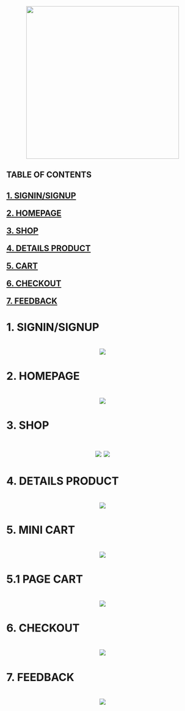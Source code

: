 <p align="center">
  <img width="400px" src="https://user-images.githubusercontent.com/117273434/231942562-b64cd77a-c5d9-4d22-bd37-617f1b732759.png">

</p>

<h2>TABLE OF CONTENTS<h2>

[1. SIGNIN/SIGNUP](#login)  

[2. HOMEPAGE](#homepage)  

[3. SHOP](#shop)  

[4. DETAILS PRODUCT](#detailsProduct)  
  
[5. CART](#cart) 

[6. CHECKOUT](#checkout)  

[7. FEEDBACK](#feedback)  

  
<a name = "login"></a>
<h1>1. SIGNIN/SIGNUP<h1>
<p align="center">
<img src="https://user-images.githubusercontent.com/117273434/231943100-d7fac3a1-7d9e-4704-9f58-4162a2c11f56.png">
</p>
  
<a name = "homepage"></a>
<h1>2. HOMEPAGE<h1>
<p align="center">
  <img src="https://user-images.githubusercontent.com/117273434/231937545-7f719f7b-dd21-4bb0-9fbc-2276d346bf6b.png">
</p>
  
<a name = "shop"></a>
<h1>3. SHOP<h1>
<p align="center">
<img src="https://user-images.githubusercontent.com/117273434/231940963-900066cf-e877-4c67-90b2-6c266d38968f.png">
<img src="https://user-images.githubusercontent.com/117273434/231941107-e6136a47-f6ad-4569-ad70-e2e88e2b2c98.png">
</p>

<a name = "detailsProduct"></a>
<h1>4. DETAILS PRODUCT<h1>
<p align="center">
<img src="https://user-images.githubusercontent.com/117273434/231940770-7a707216-f84e-4112-b592-74f3cdb33462.png">
</p>
  
  <a name = "cart"></a>
<h1>5. MINI CART<h1>
<p align="center">
<img src="https://user-images.githubusercontent.com/117273434/231940409-c37816ae-7463-4861-a8ae-183eab8d1ea5.png">
</p>
  
 <h1>5.1 PAGE CART<h1>
<p align="center">
<img src="https://user-images.githubusercontent.com/117273434/231940576-30b3618b-4db0-4b5b-b036-c7200723e033.png">
</p>

<a name = "checkout"></a>
<h1>6. CHECKOUT<h1>
<p align="center">
<img src="https://user-images.githubusercontent.com/117273434/231941308-b5f4279e-79e5-4230-a564-e372ff1c69ef.png">
</p>

<a name = "feedback"></a>
<h1>7. FEEDBACK<h1>
<p align="center">
<img src="https://user-images.githubusercontent.com/117273434/231941472-81362271-d549-410d-af7f-debf33129b4d.png">
</p>
